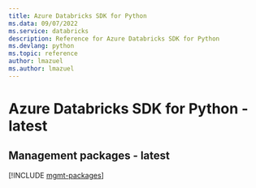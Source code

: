 ```yaml
---
title: Azure Databricks SDK for Python
ms.data: 09/07/2022
ms.service: databricks
description: Reference for Azure Databricks SDK for Python
ms.devlang: python
ms.topic: reference
author: lmazuel
ms.author: lmazuel
---
```

# Azure Databricks SDK for Python - latest

## Management packages - latest
[!INCLUDE [mgmt-packages](databricks-mgmt-index.md)]
